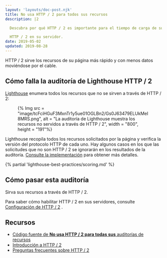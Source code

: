 ```yaml
---
layout: 'layouts/doc-post.njk'
title: No usa HTTP / 2 para todos sus recursos
description: |2

  Descubra por qué HTTP / 2 es importante para el tiempo de carga de su página y cómo habilitar

  HTTP / 2 en su servidor.
date: 2019-05-02
updated: 2019-08-28
---
```


HTTP / 2 sirve los recursos de su página más rápido y con menos datos moviéndose por el cable.

## Cómo falla la auditoría de Lighthouse HTTP / 2

[Lighthouse](https://developers.google.com/web/tools/lighthouse/) enumera todos los recursos que no se sirven a través de HTTP / 2:

<figure>{% Img src = "image/tcFciHGuF3MxnTr1y5ue01OGLBn2/Gs0J63479ELUkMeI8MRS.png", alt = "La auditoría de Lighthouse muestra los recursos no servidos a través de HTTP / 2", width = "800", height = "191"%}</figure>

Lighthouse recopila todos los recursos solicitados por la página y verifica la versión del protocolo HTTP de cada uno. Hay algunos casos en los que las solicitudes que no son HTTP / 2 se ignorarán en los resultados de la auditoría. [Consulte la implementación](https://github.com/GoogleChrome/lighthouse/blob/9fad007174f240982546887a7e97f452e0eeb1d1/lighthouse-core/audits/dobetterweb/uses-http2.js#L138) para obtener más detalles.

{% partial 'lighthouse-best-practices/scoring.md' %}

## Cómo pasar esta auditoría

Sirva sus recursos a través de HTTP / 2.

Para saber cómo habilitar HTTP / 2 en sus servidores, consulte [Configuración de HTTP / 2](https://dassur.ma/things/h2setup/) .

## Recursos

- [Código fuente de **No usa HTTP / 2 para todas sus** auditorías de recursos](https://github.com/GoogleChrome/lighthouse/blob/master/lighthouse-core/audits/dobetterweb/uses-http2.js)
- [Introducción a HTTP / 2](https://developers.google.com/web/fundamentals/performance/http2/)
- [Preguntas frecuentes sobre HTTP / 2](https://http2.github.io/faq/)
